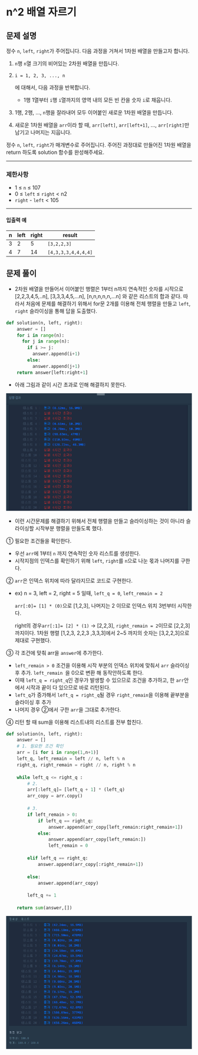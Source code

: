 # n^2 배열 자르기

## 문제 설명

정수 `n`, `left`, `right`가 주어집니다. 다음 과정을 거쳐서 1차원 배열을 만들고자 합니다.

1. `n`행 `n`열 크기의 비어있는 2차원 배열을 만듭니다.

2. ```
   i = 1, 2, 3, ..., n
   ```

   에 대해서, 다음 과정을 반복합니다.

   - 1행 1열부터 `i`행 `i`열까지의 영역 내의 모든 빈 칸을 숫자 `i`로 채웁니다.

3. 1행, 2행, ..., `n`행을 잘라내어 모두 이어붙인 새로운 1차원 배열을 만듭니다.

4. 새로운 1차원 배열을 `arr`이라 할 때, `arr[left]`, `arr[left+1]`, ..., `arr[right]`만 남기고 나머지는 지웁니다.

정수 `n`, `left`, `right`가 매개변수로 주어집니다. 주어진 과정대로 만들어진 1차원 배열을 return 하도록 solution 함수를 완성해주세요.

---

### 제한사항

- 1 ≤ `n` ≤ 107
- 0 ≤ `left` ≤ `right` < n2
- `right` - `left` < 105

---

#### 입출력 예

| n    | left | right | result              |
| ---- | ---- | ----- | ------------------- |
| 3    | 2    | 5     | `[3,2,2,3]`         |
| 4    | 7    | 14    | `[4,3,3,3,4,4,4,4]` |



## 문제 풀이

- 2차원 배열을 만들어서 이어붙인 행렬은 1부터 n까지 연속적인 숫자를 시작으로 [2,2,3,4,5,..n], [3,3,3,4,5,...n], [n,n,n,n,n,...n] 와 같은 리스트의 합과 같다. 따라서 처음에 문제를 해결하기 위해서 for문 2개를 이용해 전체 행렬을 만들고 `left`, `right` 슬라이싱을 통해 답을 도출했다.

```python
def solution(n, left, right):
    answer = []
    for i in range(n):
      for j in range(n):
        if i >= j:
          answer.append(i+1)
        else:
          answer.append(j+1)
    return answer[left:right+1]
```

- 아래 그림과 같이 시간 초과로 인해 해결하지 못한다.

<img src="markdown-images/image-20211014180223403.png" alt="image-20211014180223403" style="zoom:80%;" />

- 이런 시간문제를 해결하기 위해서 전체 행렬을 만들고 슬라이싱하는 것이 아니라 슬라이싱할 시작부분 행렬을 만들도록 했다.

① 필요한 조건들을 확인한다.

- 우선 `arr`에 1부터 `n` 까지 연속적인 숫자 리스트를 생성한다. 
- 시작지점의 인덱스를 확인하기 위해 `left`, `right`를 `n`으로 나눈 몫과 나머지를 구한다.



② `arr`은 인덱스 위치에 따라 달라지므로 코드로 구현한다.

- ex) n = 3, left = 2, right = 5 일때,  `left_q = 0`, `left_remain = 2`

  `arr[:0]= [1] * (0)`으로 [1,2,3], 나머지는 2 이므로 인덱스 위치 3번부터 시작한다.

  right의 경우`arr[:1]= [2] * (1)` → [2,2,3], `right_remain = 2`이므로 [2,2,3] 까지이다.
  1차원 행렬 [1,2,3, 2,2,3 ,3,3,3]에서 2~5 까지의 숫자는 [3,2,2,3]으로 제대로 구현했다.

  

③ 각 조건에 맞춰 arr을 `answer`에 추가한다.

-  `left_remain > 0` 조건을 이용해 시작 부분의 인덱스 위치에 맞춰서 `arr` 슬라이싱 후 추가. `left_remain `을 0으로 변환 해 동작안하도록 한다.
  - 이때 `left_q = right_q`인 경우가 발생할 수 있으므로 조건을 추가하고, 한 `arr`안에서 시작과 끝이 다 있으므로 바로 리턴된다.
- `left_q`가 증가해서 `left_q = right_q`될 경우 `right_remain`을 이용해 끝부분을 슬라이싱 후 추가
- 나머지 경우 ②에서 구한 `arr`을 그대로 추가한다.



④ 리턴 할 때 sum을 이용해 리스트내의 리스트를 전부 합친다.

```python
def solution(n, left, right):
    answer = []
	# 1. 필요한 조건 확인
    arr = [i for i in range(1,n+1)]
    left_q, left_remain = left // n, left % n
    right_q, right_remain = right // n, right % n

    while left_q <= right_q :
        # 2.
        arr[:left_q]= [left_q + 1] * (left_q)
        arr_copy = arr.copy()
        
        # 3.
        if left_remain > 0:
            if left_q == right_q:
                answer.append(arr_copy[left_remain:right_remain+1])
            else:
                answer.append(arr_copy[left_remain:])
                left_remain = 0
        
        elif left_q == right_q:
            answer.append(arr_copy[:right_remain+1])

        else:
            answer.append(arr_copy)

        left_q += 1

    return sum(answer,[])
```

![image-20211014182914686](markdown-images/image-20211014182914686.png)

